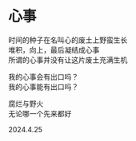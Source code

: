 # 心事

时间的种子在名叫心的废土上野蛮生长  
堆积，向上，最后凝结成心事  
所谓的心事并没有让这片废土充满生机

我的心事会有出口吗？  
我的心事能有出口吗？

腐烂与野火  
无论哪一个先来都好

2024.4.25
